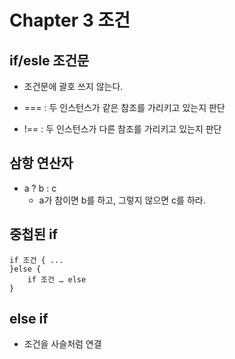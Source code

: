 #  Chapter 3 조건

## if/esle 조건문

* 조건문에 괄호 쓰지 않는다.


* === : 두 인스턴스가 같은 참조를 가리키고 있는지 판단
* !== : 두 인스턴스가 다른 참조를 가리키고 있는지 판단





## 삼항 연산자

* a ? b : c
  - a가 참이면 b를 하고, 그렇지 않으면 c를 하라.




## 중첩된 if


    if 조건 { ...
    }else {
        if 조건 … else
    }



## else if

* 조건을 사슬처럼 연결
